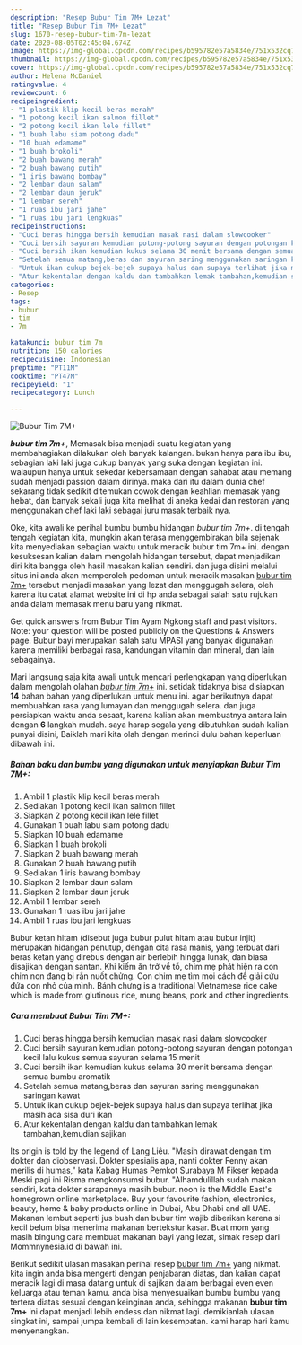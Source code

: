```yaml
---
description: "Resep Bubur Tim 7M+ Lezat"
title: "Resep Bubur Tim 7M+ Lezat"
slug: 1670-resep-bubur-tim-7m-lezat
date: 2020-08-05T02:45:04.674Z
image: https://img-global.cpcdn.com/recipes/b595782e57a5834e/751x532cq70/bubur-tim-7m-foto-resep-utama.jpg
thumbnail: https://img-global.cpcdn.com/recipes/b595782e57a5834e/751x532cq70/bubur-tim-7m-foto-resep-utama.jpg
cover: https://img-global.cpcdn.com/recipes/b595782e57a5834e/751x532cq70/bubur-tim-7m-foto-resep-utama.jpg
author: Helena McDaniel
ratingvalue: 4
reviewcount: 6
recipeingredient:
- "1 plastik klip kecil beras merah"
- "1 potong kecil ikan salmon fillet"
- "2 potong kecil ikan lele fillet"
- "1 buah labu siam potong dadu"
- "10 buah edamame"
- "1 buah brokoli"
- "2 buah bawang merah"
- "2 buah bawang putih"
- "1 iris bawang bombay"
- "2 lembar daun salam"
- "2 lembar daun jeruk"
- "1 lembar sereh"
- "1 ruas ibu jari jahe"
- "1 ruas ibu jari lengkuas"
recipeinstructions:
- "Cuci beras hingga bersih kemudian masak nasi dalam slowcooker"
- "Cuci bersih sayuran kemudian potong-potong sayuran dengan potongan kecil lalu kukus semua sayuran selama 15 menit"
- "Cuci bersih ikan kemudian kukus selama 30 menit bersama dengan semua bumbu aromatik"
- "Setelah semua matang,beras dan sayuran saring menggunakan saringan kawat"
- "Untuk ikan cukup bejek-bejek supaya halus dan supaya terlihat jika masih ada sisa duri ikan"
- "Atur kekentalan dengan kaldu dan tambahkan lemak tambahan,kemudian sajikan"
categories:
- Resep
tags:
- bubur
- tim
- 7m

katakunci: bubur tim 7m 
nutrition: 150 calories
recipecuisine: Indonesian
preptime: "PT11M"
cooktime: "PT47M"
recipeyield: "1"
recipecategory: Lunch

---
```



![Bubur Tim 7M+](https://img-global.cpcdn.com/recipes/b595782e57a5834e/751x532cq70/bubur-tim-7m-foto-resep-utama.jpg)

<b><i>bubur tim 7m+</i></b>, Memasak bisa menjadi suatu kegiatan yang membahagiakan dilakukan oleh banyak kalangan. bukan hanya para ibu ibu, sebagian laki laki juga cukup banyak yang suka dengan kegiatan ini. walaupun hanya untuk sekedar kebersamaan dengan sahabat atau memang sudah menjadi passion dalam dirinya. maka dari itu dalam dunia chef sekarang tidak sedikit ditemukan cowok dengan keahlian memasak yang hebat, dan banyak sekali juga kita melihat di aneka kedai dan restoran yang menggunakan chef laki laki sebagai juru masak terbaik nya.

Oke, kita awali ke perihal bumbu bumbu hidangan <i>bubur tim 7m+</i>. di tengah tengah kegiatan kita, mungkin akan terasa menggembirakan bila sejenak kita menyediakan sebagian waktu untuk meracik bubur tim 7m+ ini. dengan kesuksesan kalian dalam mengolah hidangan tersebut, dapat menjadikan diri kita bangga oleh hasil masakan kalian sendiri. dan juga disini melalui situs ini anda akan memperoleh pedoman untuk meracik masakan <u>bubur tim 7m+</u> tersebut menjadi masakan yang lezat dan menggugah selera, oleh karena itu catat alamat website ini di hp anda sebagai salah satu rujukan anda dalam memasak menu baru yang nikmat.

Get quick answers from Bubur Tim Ayam Ngkong staff and past visitors. Note: your question will be posted publicly on the Questions &amp; Answers page. Bubur bayi merupakan salah satu MPASI yang banyak digunakan karena memiliki berbagai rasa, kandungan vitamin dan mineral, dan lain sebagainya.


Mari langsung saja kita awali untuk mencari perlengkapan yang diperlukan dalam mengolah olahan <u><i>bubur tim 7m+</i></u> ini. setidak tidaknya bisa disiapkan <b>14</b> bahan bahan yang diperlukan untuk menu ini. agar berikutnya dapat membuahkan rasa yang lumayan dan menggugah selera. dan juga persiapkan waktu anda sesaat, karena kalian akan membuatnya antara lain dengan <b>6</b> langkah mudah. saya harap segala yang dibutuhkan sudah kalian punyai disini, Baiklah mari kita olah dengan merinci dulu bahan keperluan dibawah ini.

<!--inarticleads1-->

##### Bahan baku dan bumbu yang digunakan untuk menyiapkan Bubur Tim 7M+:

1. Ambil 1 plastik klip kecil beras merah
1. Sediakan 1 potong kecil ikan salmon fillet
1. Siapkan 2 potong kecil ikan lele fillet
1. Gunakan 1 buah labu siam potong dadu
1. Siapkan 10 buah edamame
1. Siapkan 1 buah brokoli
1. Siapkan 2 buah bawang merah
1. Gunakan 2 buah bawang putih
1. Sediakan 1 iris bawang bombay
1. Siapkan 2 lembar daun salam
1. Siapkan 2 lembar daun jeruk
1. Ambil 1 lembar sereh
1. Gunakan 1 ruas ibu jari jahe
1. Ambil 1 ruas ibu jari lengkuas


Bubur ketan hitam (disebut juga bubur pulut hitam atau bubur injit) merupakan hidangan penutup, dengan cita rasa manis, yang terbuat dari beras ketan yang direbus dengan air berlebih hingga lunak, dan biasa disajikan dengan santan. Khi kiếm ăn trở về tổ, chim mẹ phát hiện ra con chim non đang bị rắn nuốt chửng. Con chim mẹ tìm mọi cách để giải cứu đứa con nhỏ của mình. Bánh chưng is a traditional Vietnamese rice cake which is made from glutinous rice, mung beans, pork and other ingredients. 

<!--inarticleads2-->

##### Cara membuat Bubur Tim 7M+:

1. Cuci beras hingga bersih kemudian masak nasi dalam slowcooker
1. Cuci bersih sayuran kemudian potong-potong sayuran dengan potongan kecil lalu kukus semua sayuran selama 15 menit
1. Cuci bersih ikan kemudian kukus selama 30 menit bersama dengan semua bumbu aromatik
1. Setelah semua matang,beras dan sayuran saring menggunakan saringan kawat
1. Untuk ikan cukup bejek-bejek supaya halus dan supaya terlihat jika masih ada sisa duri ikan
1. Atur kekentalan dengan kaldu dan tambahkan lemak tambahan,kemudian sajikan


Its origin is told by the legend of Lang Liêu. &#34;Masih dirawat dengan tim dokter dan diobservasi. Dokter spesialis apa, nanti dokter Fenny akan merilis di humas,&#34; kata Kabag Humas Pemkot Surabaya M Fikser kepada Meski pagi ini Risma mengkonsumsi bubur. &#34;Alhamdulillah sudah makan sendiri, kata dokter sarapannya masih bubur. noon is the Middle East&#39;s homegrown online marketplace. Buy your favourite fashion, electronics, beauty, home &amp; baby products online in Dubai, Abu Dhabi and all UAE. Makanan lembut seperti jus buah dan bubur tim wajib diberikan karena si kecil belum bisa menerima makanan bertekstur kasar. Buat mom yang masih bingung cara membuat makanan bayi yang lezat, simak resep dari Mommnynesia.id di bawah ini. 

Berikut sedikit ulasan masakan perihal resep <u>bubur tim 7m+</u> yang nikmat. kita ingin anda bisa mengerti dengan penjabaran diatas, dan kalian dapat meracik lagi di masa datang untuk di sajikan dalam berbagai even even keluarga atau teman kamu. anda bisa menyesuaikan bumbu bumbu yang tertera diatas sesuai dengan keinginan anda, sehingga makanan <b>bubur tim 7m+</b> ini dapat menjadi lebih endess dan nikmat lagi. demikianlah ulasan singkat ini, sampai jumpa kembali di lain kesempatan. kami harap hari kamu menyenangkan.
